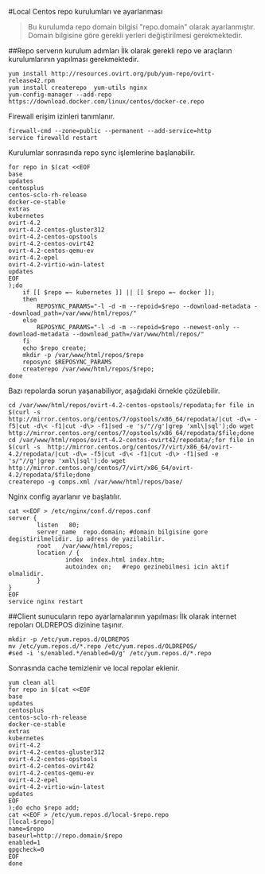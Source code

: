 #Local Centos repo kurulumları ve ayarlanması

>Bu kurulumda repo domain bilgisi "repo.domain" olarak ayarlanmıştır. Domain bilgisine göre gerekli yerleri değiştirilmesi gerekmektedir.

##Repo serverın kurulum adımları
İlk olarak gerekli repo ve araçların kurulumlarının yapılması gerekmektedir. 
```
yum install http://resources.ovirt.org/pub/yum-repo/ovirt-release42.rpm
yum install createrepo  yum-utils nginx
yum-config-manager --add-repo https://download.docker.com/linux/centos/docker-ce.repo
```
Firewall erişim izinleri tanımlanır.
```
firewall-cmd --zone=public --permanent --add-service=http
service firewalld restart
```
Kurulumlar sonrasında repo sync işlemlerine başlanabilir.
```
for repo in $(cat <<EOF
base
updates
centosplus
centos-sclo-rh-release
docker-ce-stable
extras
kubernetes
ovirt-4.2
ovirt-4.2-centos-gluster312
ovirt-4.2-centos-opstools
ovirt-4.2-centos-ovirt42
ovirt-4.2-centos-qemu-ev
ovirt-4.2-epel
ovirt-4.2-virtio-win-latest
updates
EOF
);do
	if [[ $repo =~ kubernetes ]] || [[ $repo =~ docker ]];
	then
		REPOSYNC_PARAMS="-l -d -m --repoid=$repo --download-metadata --download_path=/var/www/html/repos/"
	else
		REPOSYNC_PARAMS="-l -d -m --repoid=$repo --newest-only --download-metadata --download_path=/var/www/html/repos/"
	fi
	echo $repo create;
	mkdir -p /var/www/html/repos/$repo
	reposync $REPOSYNC_PARAMS
	createrepo /var/www/html/repos/$repo;
done
```
Bazı repolarda sorun yaşanabiliyor, aşağıdaki örnekle çözülebilir.
```
cd /var/www/html/repos/ovirt-4.2-centos-opstools/repodata;for file in $(curl -s  http://mirror.centos.org/centos/7/opstools/x86_64/repodata/|cut -d\= -f5|cut -d\< -f1|cut -d\> -f1|sed -e 's/"//g'|grep 'xml\|sql');do wget http://mirror.centos.org/centos/7/opstools/x86_64/repodata/$file;done
cd /var/www/html/repos/ovirt-4.2-centos-ovirt42/repodata/;for file in $(curl -s  http://mirror.centos.org/centos/7/virt/x86_64/ovirt-4.2/repodata/|cut -d\= -f5|cut -d\< -f1|cut -d\> -f1|sed -e 's/"//g'|grep 'xml\|sql');do wget http://mirror.centos.org/centos/7/virt/x86_64/ovirt-4.2/repodata/$file;done
createrepo -g comps.xml /var/www/html/repos/base/  
```
Nginx config ayarlanır ve başlatılır.
```
cat <<EOF > /etc/nginx/conf.d/repos.conf
server {
        listen   80;
        server_name  repo.domain; #domain bilgisine gore degistirilmelidir. ip adress de yazilabilir. 
        root   /var/www/html/repos;
        location / {
                index  index.html index.htm;
                autoindex on;	#repo gezinebilmesi icin aktif olmalidir.
        }
}
EOF
service nginx restart
```

##Client sunucuların repo ayarlamalarının yapılması
İlk olarak internet repoları OLDREPOS dizinine taşınır.
```
mkdir -p /etc/yum.repos.d/OLDREPOS
mv /etc/yum.repos.d/*.repo /etc/yum.repos.d/OLDREPOS/
#sed -i 's/enabled.*/enabled=0/g' /etc/yum.repos.d/*.repo
```
Sonrasında cache temizlenir ve local repolar eklenir.
```
yum clean all
for repo in $(cat <<EOF
base
updates
centosplus
centos-sclo-rh-release
docker-ce-stable
extras
kubernetes
ovirt-4.2
ovirt-4.2-centos-gluster312
ovirt-4.2-centos-opstools
ovirt-4.2-centos-ovirt42
ovirt-4.2-centos-qemu-ev
ovirt-4.2-epel
ovirt-4.2-virtio-win-latest
updates
EOF
);do echo $repo add;
cat <<EOF > /etc/yum.repos.d/local-$repo.repo
[local-$repo]
name=$repo
baseurl=http://repo.domain/$repo
enabled=1
gpgcheck=0
EOF
done
```

